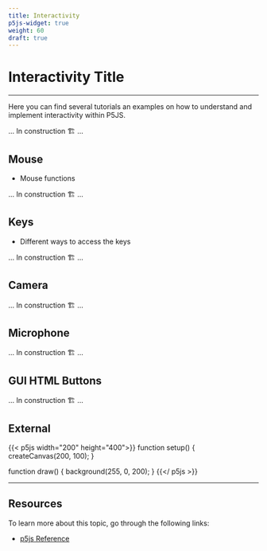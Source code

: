 ```yaml
---
title: Interactivity
p5js-widget: true
weight: 60
draft: true
---
```


# Interactivity Title

---

Here you can find several tutorials an examples on how to understand and implement interactivity within P5JS.

... In construction 🏗️ ...

## Mouse

- Mouse functions

... In construction 🏗️ ...

## Keys

- Different ways to access the keys

... In construction 🏗️ ...

## Camera

... In construction 🏗️ ...

## Microphone

... In construction 🏗️ ...

## GUI HTML Buttons

... In construction 🏗️ ...

## External

{{< p5js width="200" height="400">}}
function setup() {
createCanvas(200, 100);
}

function draw() {
background(255, 0, 200);
}
{{</ p5js >}}

---

## Resources

To learn more about this topic, go through the following links:

- [p5js Reference](https://p5js.org/reference/p5/if-else)

